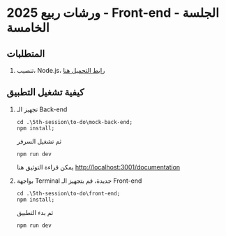 # ورشات ربيع 2025 - Front-end - الجلسة الخامسة

## المتطلبات

1. تنصيب، Node.js، [رابط التحميل هنا](https://nodejs.org/en/download)

## كيفية تشغيل التطبيق

1. تجهيز الـ Back-end

   ```
   cd .\5th-session\to-do\mock-back-end;
   npm install;
   ```

   ثم تشغيل السرفر

   ```
   npm run dev
   ```

   يمكن قراءة التوثيق هنا [http://localhost:3001/documentation](http://localhost:3001/documentation)

2. بواجهة Terminal جديدة، قم بتجهيز الـ Front-end

   ```
   cd .\5th-session\to-do\front-end;
   npm install;
   ```

   ثم بدء التطبيق

   ```bash
   npm run dev
   ```
